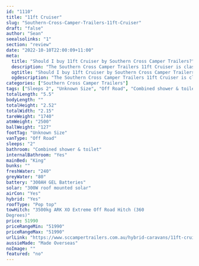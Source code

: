 ```yaml
---
id: "1110"
title: "11ft Cruiser"
slug: "Southern-Cross-Camper-Trailers-11ft-Cruiser"
draft: "false"
author: "Sean"
seealsolinks: "1"
section: "review"
date: "2022-10-10T22:00:09+11:00"
meta:
  title: "Should I buy 11ft Cruiser by Southern Cross Camper Trailers?"
  description: "The Southern Cross Camper Trailers 11ft Cruiser is classed as Off Road, and sleeps 2 people. It is Made Overseas and comes in at Unknown Size. It generally has Combined shower & toilet."
  ogtitle: "Should I buy 11ft Cruiser by Southern Cross Camper Trailers?"
  ogdescription: "The Southern Cross Camper Trailers 11ft Cruiser is classed as Off Road, and sleeps 2 people. It is Made Overseas and comes in at Unknown Size. It generally has Combined shower & toilet."
categories: ["Southern Cross Camper Trailers"]
tags: ["Sleeps 2", "Unknown Size", "Off Road", "Combined shower & toilet", "Pop top", "50 - 60k", "Made Overseas"]
totalLength: "5.5"
bodyLength: ""
totalHeight: "2.52"
totalWidth: "2.15"
tareWeight: "1740"
atmWeight: "2500"
ballWeight: "127"
footTag: "Unknown Size"
vanType: "Off Road"
sleeps: "2"
bathroom: "Combined shower & toilet"
internalBathroom: "Yes"
mainBed: "King"
bunks: ""
freshWater: "240"
greyWater: "80"
battery: "300AH GEL Batteries"
solar: "300W roof mounted solar"
airCon: "Yes"
hybrid: "Yes"
roofType: "Pop top"
towHitch: "3500kg ARK XO Extreme Off Road Hitch (360
Degrees)"
price: 51990
priceRangeMin: "51990"
priceRangeMax: "51990"
urlLink: "https://www.sccampertrailers.com.au/hybrid-caravans/11ft-cruiser-hybrid-off-road-caravan-espresso"
aussieMade: "Made Overseas"
noImage: ""
featured: "no"
---
```

